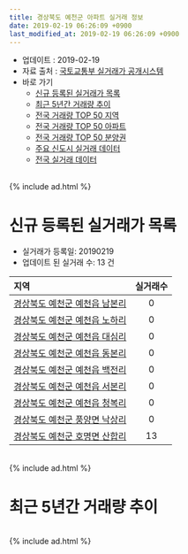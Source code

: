 ```yaml
---
title: 경상북도 예천군 아파트 실거래 정보
date: 2019-02-19 06:26:09 +0900
last_modified_at: 2019-02-19 06:26:09 +0900
---
```


* 업데이트 : 2019-02-19
* 자료 출처 : [국토교통부 실거래가 공개시스템](http://rt.molit.go.kr)
* 바로 가기
    * [신규 등록된 실거래가 목록](#신규-등록된-실거래가-목록)
    * [최근 5년간 거래량 추이](#최근-5년간-거래량-추이)
    * [전국 거래량 TOP 50 지역](https://inasie.github.io/apt-trade-info/최근-3개월-전국에서-가장-거래가-많이-발생한-지역)
    * [전국 거래량 TOP 50 아파트](https://inasie.github.io/apt-trade-info/최근-3개월-전국에서-가장-거래가-많이-발생한-아파트)
    * [전국 거래량 TOP 50 분양권](https://inasie.github.io/apt-trade-info/최근-3개월-전국에서-가장-거래가-많이-발생한-분양권)
    * [주요 신도시 실거래 데이터](https://inasie.github.io/apt-trade-info/주요-신도시)
    * [전국 실거래 데이터](https://inasie.github.io/apt-trade-info/전국)

<br>
{% include ad.html %}
<br>

# 신규 등록된 실거래가 목록
* 실거래가 등록일: 20190219
* 업데이트 된 실거래 수: 13 건


|지역|실거래수|
|:---|:---:|
|[경상북도 예천군 예천읍 남본리](https://inasie.github.io/apt-trade-info/경상북도-예천군-예천읍-남본리)|0|
|[경상북도 예천군 예천읍 노하리](https://inasie.github.io/apt-trade-info/경상북도-예천군-예천읍-노하리)|0|
|[경상북도 예천군 예천읍 대심리](https://inasie.github.io/apt-trade-info/경상북도-예천군-예천읍-대심리)|0|
|[경상북도 예천군 예천읍 동본리](https://inasie.github.io/apt-trade-info/경상북도-예천군-예천읍-동본리)|0|
|[경상북도 예천군 예천읍 백전리](https://inasie.github.io/apt-trade-info/경상북도-예천군-예천읍-백전리)|0|
|[경상북도 예천군 예천읍 서본리](https://inasie.github.io/apt-trade-info/경상북도-예천군-예천읍-서본리)|0|
|[경상북도 예천군 예천읍 청복리](https://inasie.github.io/apt-trade-info/경상북도-예천군-예천읍-청복리)|0|
|[경상북도 예천군 풍양면 낙상리](https://inasie.github.io/apt-trade-info/경상북도-예천군-풍양면-낙상리)|0|
|[경상북도 예천군 호명면 산합리](https://inasie.github.io/apt-trade-info/경상북도-예천군-호명면-산합리)|13|


<br>
{% include ad.html %}
<br>

# 최근 5년간 거래량 추이


<div style="width:100%;">
    <canvas id="deal_progress" height="200"></canvas>
</div>

<script>
new Chart(document.getElementById("deal_progress"), {
    type: 'line',
    data: {
        labels: ['201402','201403','201404','201405','201406','201407','201408','201409','201410','201411','201412','201501','201502','201503','201504','201505','201506','201507','201508','201509','201510','201511','201512','201601','201602','201603','201604','201605','201606','201607','201608','201609','201610','201611','201612','201701','201702','201703','201704','201705','201706','201707','201708','201709','201710','201711','201712','201801','201802','201803','201804','201805','201806','201807','201808','201809','201810','201811','201812','201901','201902'],
        datasets: [{
            label: '매매',
            pointRadius: 1,
            data: [8, 4, 10, 13, 5, 6, 8, 6, 8, 5, 6, 6, 8, 7, 8, 3, 7, 7, 5, 9, 7, 5, 3, 7, 15, 19, 6, 7, 12, 10, 18, 10, 13, 12, 12, 31, 12, 10, 7, 9, 11, 11, 12, 22, 15, 21, 23, 75, 80, 52, 43, 35, 33, 46, 44, 33, 37, 34, 33, 41, 15],
            borderColor: "rgba(255, 201, 14, 1)",
            backgroundColor: "rgba(255, 201, 14, 0.5)",
            fill: false,
            lineTension: 0
        },{
            label: '전월세',
            pointRadius: 1,
            data: [5, 6, 3, 0, 1, 4, 2, 2, 2, 2, 2, 6, 2, 2, 0, 0, 1, 1, 5, 1, 2, 1, 3, 17, 14, 5, 14, 17, 27, 26, 32, 26, 28, 16, 11, 9, 8, 12, 8, 7, 12, 29, 29, 30, 33, 43, 43, 68, 52, 52, 46, 47, 44, 50, 47, 30, 47, 33, 34, 35, 5],
            borderColor: "rgba(0, 141, 185, 1)",
            backgroundColor: "rgba(0, 141, 185, 0.5)",
            fill: false,
            lineTension: 0
        }
        ]
    },
    options: {
        responsive: true,
        title: {
            display: false
        },
        tooltips: {
            mode: 'index',
            intersect: false
        },
        hover: {
            mode: 'nearest',
            intersect: true
        },
        scales: {
            xAxes: [{
                display: true,
                scaleLabel: {
                    display: true,
                    labelString: '년/월'
                }
            }],
            yAxes: [{
                display: true,
                ticks: {
                    suggestedMin: 0,
                },
                scaleLabel: {
                    display: true,
                    labelString: '실거래 수'
                }
            }]
        }
    }
});

</script>


<br>
{% include ad.html %}
<br>

